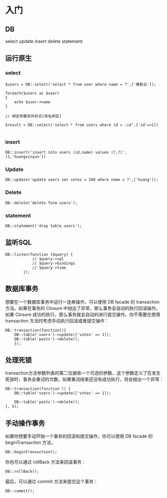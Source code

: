 # 入门


## DB

select update insert delete statement

## 运行原生

### select
```
$users = DB::select('select * from user where name = ?',['黄新云']);

foreach($users as $user)
{
	echo $user->name
}

// 绑定参数另外形式[命名绑定]

$result = DB::select('select * from users where id = :id',['id'=>1])


```
### insert

```
DB::insert('insert into users (id,name) values (?,?)',[1,'huangxinyun'])
```


### Update
```
DB::update('update users set votes = 100 where name = ?',['huang']);
```

### Delete
```
DB::delete('delete form users');
```

### statement
```
DB::statement('drop table users');
```


## 监听SQL

```
DB::listen(function ($query) {
            // $query->sql
            // $query->bindings
            // $query->time
        });
```


## 数据库事务
想要在一个数据库事务中运行一连串操作，可以使用 DB facade 的 transaction 方法。如果在事务的 Closure 中抛出了异常，那么事务会自动的执行回滚操作。如果 Closure 成功的执行，那么事务就会自动的进行提交操作。你不需要在使用 transaction 方法时考虑手动执行回滚或者提交操作：
```
DB::transaction(function(){
	DB::table('users')->update(['votes' => 1]);
	DB::table('posts')->delete();
	});
```

## 处理死锁
transaction方法参数列表的第二位接收一个可选的参数，这个参数定义了在发生死锁时，事务会重试的次数。如果重试结束还没有成功执行，将会抛出一个异常：
```
DB::transaction(function () {
    DB::table('users')->update(['votes' => 1]);

    DB::table('posts')->delete();
}, 5);
```

## 手动操作事务

如果你想要手动开始一个事务的回滚和提交操作，你可以使用 DB facade 的 beginTransaction 方法。
```
DB::beginTransaction();
```
你也可以通过 rollBack 方法来回滚事务：

```
DB::rollBack();
```
最后，可以通过 commit 方法来提交这个事务：

```
DB::commit();
```






